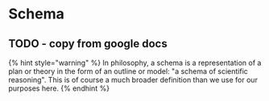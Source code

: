 # Schema

## TODO - copy from google docs

{% hint style="warning" %}
In philosophy, a schema is a representation of a plan or theory in the form of an outline or model: "a schema of scientific reasoning". This is of course a much broader definition than we use for our purposes here.
{% endhint %}
